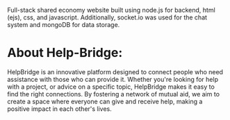 Full-stack shared economy website built using node.js for backend, html (ejs), css, and javascript. Additionally, socket.io was used 
for the chat system and mongoDB for data storage.   

# About Help-Bridge:  
HelpBridge is an innovative platform designed to connect people who need assistance with those who can provide it. Whether you're looking for help with a project, or advice on a specific topic, HelpBridge makes it easy to find the right connections. By fostering a network of mutual aid, we aim to create a space where everyone can give and receive help, making a positive impact in each other's lives.   
